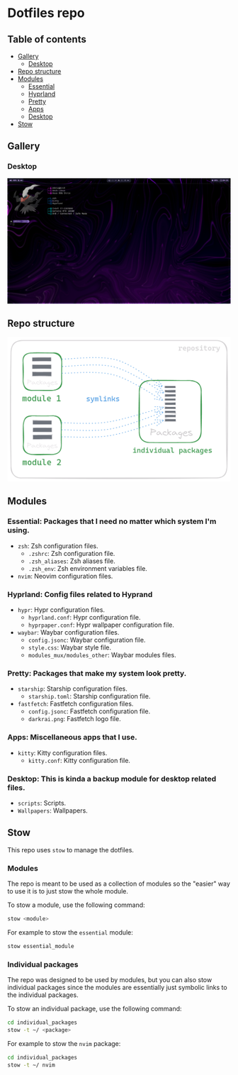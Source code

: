 # Dotfiles repo 

## Table of contents

- [Gallery](#gallery)
  - [Desktop](#desktop)
- [Repo structure](#repo-structure)
- [Modules](#modules)
  - [Essential](#essential-packages-that-i-need-no-matter-which-system-im-using)
  - [Hyprland](#hyprland-config-files-related-to-hyprand)
  - [Pretty](#pretty-packages-that-make-my-system-look-pretty)
  - [Apps](#apps-miscellaneous-apps-that-i-use)
  - [Desktop](#desktop-this-is-kinda-a-backup-module-for-desktop-related-files)
- [Stow](#stow)

## Gallery

### Desktop

<p align="center">
    <img src="resources/desktop.png" alt="A desktop image"/>
</p>

## Repo structure 

<p align="center">
    <img src="resources/structure.png" alt="Structure diagram"/>
</p>

## Modules

### Essential: Packages that I need no matter which system I'm using.

- `zsh`: Zsh configuration files.
  - `.zshrc`: Zsh configuration file.
  - `.zsh_aliases`: Zsh aliases file.
  - `.zsh_env`: Zsh environment variables file.
- `nvim`: Neovim configuration files.

### Hyprland: Config files related to Hyprand

- `hypr`: Hypr configuration files.
  - `hyprland.conf`: Hypr configuration file.
  - `hyprpaper.conf`: Hypr wallpaper configuration file.
- `waybar`: Waybar configuration files.
  - `config.jsonc`: Waybar configuration file.
  - `style.css`: Waybar style file.
  - `modules_mux/modules_other`: Waybar modules files.

### Pretty: Packages that make my system look pretty.

- `starship`: Starship configuration files.
  - `starship.toml`: Starship configuration file.
- `fastfetch`: Fastfetch configuration files.
  - `config.jsonc`: Fastfetch configuration file.
  - `darkrai.png`: Fastfetch logo file.

### Apps: Miscellaneous apps that I use.

- `kitty`: Kitty configuration files.
  - `kitty.conf`: Kitty configuration file.

### Desktop: This is kinda a backup module for desktop related files.

- `scripts`: Scripts.
- `Wallpapers`: Wallpapers.

## Stow

This repo uses `stow` to manage the dotfiles.

### Modules 

The repo is meant to be used as a collection of modules so the "easier" way to use it is to just stow the whole module.

To stow a module, use the following command:

```bash
stow <module>
```

For example to stow the `essential` module:

```bash
stow essential_module
```

### Individual packages

The repo was designed to be used by modules, but you can also stow individual packages since the modules are essentially just symbolic links to the individual packages.

To stow an individual package, use the following command:

```bash
cd individual_packages
stow -t ~/ <package>
```

For example to stow the `nvim` package:

```bash
cd individual_packages
stow -t ~/ nvim
```

